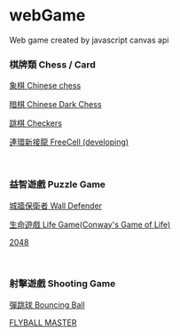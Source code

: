 # webGame
Web game created by javascript canvas api
<br>

### 棋牌類 Chess / Card
<p><a target="_blank" href="https://alan10607.github.io/webGame/chineseChess.html">象棋 Chinese chess</a></p> 
<p><a target="_blank" href="https://alan10607.github.io/webGame/darkChess.html">暗棋 Chinese Dark Chess</a></p> 
<p><a target="_blank" href="https://alan10607.github.io/webGame/jumpChess.html">跳棋 Checkers</a></p> 
<p><a target="_blank" href="https://alan10607.github.io/webGame/dragon.html">連環新接龍 FreeCell (developing)</a></p> 
<br>

### 益智遊戲 Puzzle Game
<p><a target="_blank" href="https://alan10607.github.io/webGame/wall.html">城牆保衛者 Wall Defender</a></p> 
<p><a target="_blank" href="https://alan10607.github.io/webGame/life.html">生命遊戲 Life Game(Conway's Game of Life)</a></p> 
<p><a target="_blank" href="https://alan10607.github.io/webGame/2048.html">2048</a></p> 
<br>

### 射擊遊戲 Shooting Game
<p><a target="_blank" href="https://alan10607.github.io/webGame/ball.html">彈跳球 Bouncing Ball</a></p> 
<p><a target="_blank" href="https://alan10607.github.io/webGame/flyball.html">FLYBALL MASTER</a></p>
